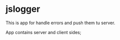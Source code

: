# jslogger

This is app for handle errors and push them tu server.

App contains server and client sides;